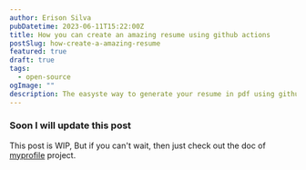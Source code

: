 ```yaml
---
author: Erison Silva
pubDatetime: 2023-06-11T15:22:00Z
title: How you can create an amazing resume using github actions
postSlug: how-create-a-amazing-resume
featured: true
draft: true
tags:
  - open-source
ogImage: ""
description: The easyste way to generate your resume in pdf using github actions and discussion.
---
```


### Soon I will update this post

This post is WIP, But if you can't wait, then just check out the doc of [myprofile](https://github.com/shield-wall/myprofile) project.
